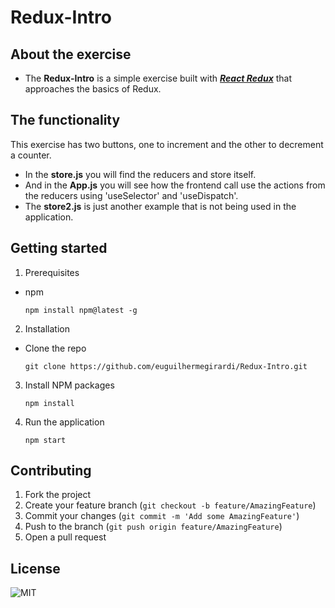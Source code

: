 # Redux-Intro

## About the exercise

- The **Redux-Intro** is a simple exercise built with [**_React Redux_**](https://react-redux.js.org/) that approaches the basics of Redux.

## The functionality

This exercise has two buttons, one to increment and the other to decrement a counter.
- In the **store.js** you will find the reducers and store itself.
- And in the **App.js** you will see how the frontend call use the actions from the reducers using 'useSelector' and 'useDispatch'.
- The **store2.js** is just another example that is not being used in the application.

## Getting started

1.  Prerequisites

- npm

      npm install npm@latest -g

2. Installation

- Clone the repo

      git clone https://github.com/euguilhermegirardi/Redux-Intro.git
      
3. Install NPM packages

       npm install
       
4. Run the application

       npm start


## Contributing

1.  Fork the project
2.  Create your feature branch (`git checkout -b feature/AmazingFeature`)
3.  Commit your changes (`git commit -m 'Add some AmazingFeature'`)
4.  Push to the branch (`git push origin feature/AmazingFeature`)
5.  Open a pull request

## License

![MIT](https://img.shields.io/badge/License-MIT-blue.svg)
